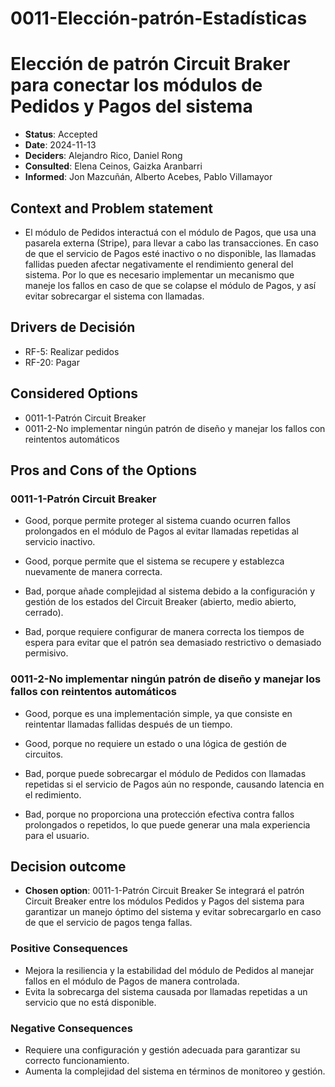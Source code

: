 # 0011-Elección-patrón-Estadísticas

# Elección de patrón Circuit Braker para conectar los módulos de Pedidos y Pagos del sistema

* **Status**: Accepted
* **Date**: 2024-11-13
* **Deciders**: Alejandro Rico, Daniel Rong
* **Consulted**: Elena Ceinos, Gaizka Aranbarri
* **Informed**: Jon Mazcuñán, Alberto Acebes, Pablo Villamayor

## Context and Problem statement

* El módulo de Pedidos interactuá con el módulo de Pagos, que usa una pasarela externa (Stripe), para llevar a cabo las transacciones. En caso de que el servicio de Pagos esté inactivo o no disponible, las llamadas fallidas pueden afectar negativamente el rendimiento general del sistema. Por lo que es necesario implementar un mecanismo que maneje los fallos en caso de que se colapse el módulo de Pagos, y así evitar sobrecargar el sistema con llamadas.

## Drivers de Decisión

* RF-5: Realizar pedidos
* RF-20: Pagar

## Considered Options

* 0011-1-Patrón Circuit Breaker
* 0011-2-No implementar ningún patrón de diseño y manejar los fallos con reintentos automáticos

## Pros and Cons of the Options

### 0011-1-Patrón Circuit Breaker

* Good, porque permite proteger al sistema cuando ocurren fallos prolongados en el módulo de Pagos al evitar llamadas repetidas al servicio inactivo.
* Good, porque permite que el sistema se recupere y establezca nuevamente de manera correcta.

* Bad, porque añade complejidad al sistema debido a la configuración y gestión de los estados del Circuit Breaker (abierto, medio abierto, cerrado).
* Bad, porque requiere configurar de manera correcta los tiempos de espera para evitar que el patrón sea demasiado restrictivo o demasiado permisivo.

### 0011-2-No implementar ningún patrón de diseño y manejar los fallos con reintentos automáticos

* Good, porque es una implementación simple, ya que consiste en reintentar llamadas fallidas después de un tiempo.
* Good, porque no requiere un estado o una lógica de gestión de circuitos.

* Bad, porque puede sobrecargar el módulo de Pedidos con llamadas repetidas si el servicio de Pagos aún no responde, causando latencia en el redimiento.
* Bad, porque no proporciona una protección efectiva contra fallos prolongados o repetidos, lo que puede generar una mala experiencia para el usuario.

## Decision outcome

* **Chosen option**: 0011-1-Patrón Circuit Breaker
Se integrará el patrón Circuit Breaker entre los módulos Pedidos y Pagos del sistema para garantizar un manejo óptimo del sistema y evitar sobrecargarlo en caso de que el servicio de pagos tenga fallas. 

### Positive Consequences

* Mejora la resiliencia y la estabilidad del módulo de Pedidos al manejar fallos en el módulo de Pagos de manera controlada.
* Evita la sobrecarga del sistema causada por llamadas repetidas a un servicio que no está disponible.

### Negative Consequences

* Requiere una configuración y gestión adecuada para garantizar su correcto funcionamiento.
* Aumenta la complejidad del sistema en términos de monitoreo y gestión.